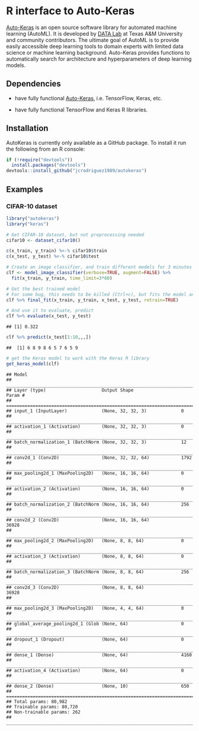 R interface to Auto-Keras
================

[Auto-Keras](https://autokeras.com/) is an open source software library for automated machine learning (AutoML). It is developed by [DATA Lab](http://faculty.cs.tamu.edu/xiahu/index.html) at Texas A&M University and community contributors. The ultimate goal of AutoML is to provide easily accessible deep learning tools to domain experts with limited data science or machine learning background. Auto-Keras provides functions to automatically search for architecture and hyperparameters of deep learning models.

Dependencies
------------

-   have fully functional [Auto-Keras](https://autokeras.com/), i.e. TensorFlow, Keras, etc.

-   have fully functional TensorFlow and Keras R libraries.

Installation
------------

AutoKeras is currently only available as a GitHub package. To install it run the following from an R console:

``` r
if (!require("devtools"))
  install.packages("devtools")
devtools::install_github("jcrodriguez1989/autokeras")
```

Examples
--------

### CIFAR-10 dataset

``` r
library("autokeras")
library("keras")

# Get CIFAR-10 dataset, but not preprocessing needed
cifar10 <- dataset_cifar10()

c(x_train, y_train) %<-% cifar10$train
c(x_test, y_test) %<-% cifar10$test
```

``` r
# Create an image classifier, and train different models for 3 minutes
clf <- model_image_classifier(verbose=TRUE, augment=FALSE) %>% 
  fit(x_train, y_train, time_limit=3*60)
```

``` r
# Get the best trained model
# For some bug, this needs to be killed (Ctrl+c), but fits the model anyways
clf %>% final_fit(x_train, y_train, x_test, y_test, retrain=TRUE)
```

``` r
# And use it to evaluate, predict
clf %>% evaluate(x_test, y_test)
```

    ## [1] 0.322

``` r
clf %>% predict(x_test[1:10,,,])
```

    ##  [1] 6 8 9 8 6 5 7 6 5 9

``` r
# get the Keras model to work with the Keras R library
get_keras_model(clf)
```

    ## Model
    ## ___________________________________________________________________________
    ## Layer (type)                     Output Shape                  Param #     
    ## ===========================================================================
    ## input_1 (InputLayer)             (None, 32, 32, 3)             0           
    ## ___________________________________________________________________________
    ## activation_1 (Activation)        (None, 32, 32, 3)             0           
    ## ___________________________________________________________________________
    ## batch_normalization_1 (BatchNorm (None, 32, 32, 3)             12          
    ## ___________________________________________________________________________
    ## conv2d_1 (Conv2D)                (None, 32, 32, 64)            1792        
    ## ___________________________________________________________________________
    ## max_pooling2d_1 (MaxPooling2D)   (None, 16, 16, 64)            0           
    ## ___________________________________________________________________________
    ## activation_2 (Activation)        (None, 16, 16, 64)            0           
    ## ___________________________________________________________________________
    ## batch_normalization_2 (BatchNorm (None, 16, 16, 64)            256         
    ## ___________________________________________________________________________
    ## conv2d_2 (Conv2D)                (None, 16, 16, 64)            36928       
    ## ___________________________________________________________________________
    ## max_pooling2d_2 (MaxPooling2D)   (None, 8, 8, 64)              0           
    ## ___________________________________________________________________________
    ## activation_3 (Activation)        (None, 8, 8, 64)              0           
    ## ___________________________________________________________________________
    ## batch_normalization_3 (BatchNorm (None, 8, 8, 64)              256         
    ## ___________________________________________________________________________
    ## conv2d_3 (Conv2D)                (None, 8, 8, 64)              36928       
    ## ___________________________________________________________________________
    ## max_pooling2d_3 (MaxPooling2D)   (None, 4, 4, 64)              0           
    ## ___________________________________________________________________________
    ## global_average_pooling2d_1 (Glob (None, 64)                    0           
    ## ___________________________________________________________________________
    ## dropout_1 (Dropout)              (None, 64)                    0           
    ## ___________________________________________________________________________
    ## dense_1 (Dense)                  (None, 64)                    4160        
    ## ___________________________________________________________________________
    ## activation_4 (Activation)        (None, 64)                    0           
    ## ___________________________________________________________________________
    ## dense_2 (Dense)                  (None, 10)                    650         
    ## ===========================================================================
    ## Total params: 80,982
    ## Trainable params: 80,720
    ## Non-trainable params: 262
    ## ___________________________________________________________________________
